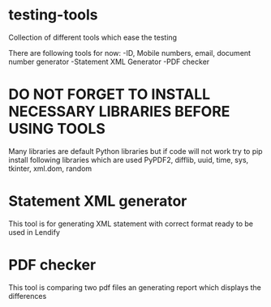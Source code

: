 # testing-tools
Collection of different tools which ease the testing

There are following tools for now: 
-ID, Mobile numbers, email, document number generator
-Statement XML Generator
-PDF checker


# DO NOT FORGET TO INSTALL NECESSARY LIBRARIES BEFORE USING TOOLS
Many libraries are default Python libraries but if code will not work try to pip install following libraries which are used PyPDF2, difflib, uuid, time, sys, tkinter, xml.dom, random 
# Statement XML generator 
This tool is for generating XML statement with correct format ready to be used in Lendify
# PDF checker
This tool is comparing two pdf files an generating report which displays  the differences 
